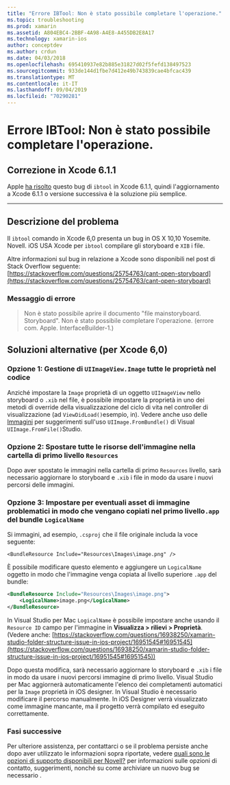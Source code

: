 ```yaml
---
title: "Errore IBTool: Non è stato possibile completare l'operazione."
ms.topic: troubleshooting
ms.prod: xamarin
ms.assetid: A804EBC4-2BBF-4A98-A4E8-A455DB2E8A17
ms.technology: xamarin-ios
author: conceptdev
ms.author: crdun
ms.date: 04/03/2018
ms.openlocfilehash: 695410937e82b885e31827d02f5fefd138497523
ms.sourcegitcommit: 933de144d1fbe7d412e49b743839cae4bfcac439
ms.translationtype: MT
ms.contentlocale: it-IT
ms.lasthandoff: 09/04/2019
ms.locfileid: "70290281"
---
```

# <a name="ibtool-error-the-operation-couldnt-be-completed"></a>Errore IBTool: Non è stato possibile completare l'operazione.

## <a name="fixed-in-xcode-611"></a>Correzione in Xcode 6.1.1

Apple [ha risolto](https://developer.apple.com/library/content/documentation/Xcode/Conceptual/RN-Xcode-Archive/Chapters/xc6_release_notes.html#//apple_ref/doc/uid/TP40016994-CH4-SW1) questo bug di `ibtool` in Xcode 6.1.1, quindi l'aggiornamento a Xcode 6.1.1 o versione successiva è la soluzione più semplice.

* * *

## <a name="description-of-the-problem"></a>Descrizione del problema

Il `ibtool` comando in Xcode 6,0 presenta un bug in OS X 10,10 Yosemite. Novell. iOS USA Xcode per `ibtool` compilare gli storyboard e `XIB` i file.

Altre informazioni sul bug in relazione a Xcode sono disponibili nel post di Stack Overflow seguente:[https://stackoverflow.com/questions/25754763/cant-open-storyboard](https://stackoverflow.com/questions/25754763/cant-open-storyboard)

### <a name="error-message"></a>Messaggio di errore

> Non è stato possibile aprire il documento "file mainstoryboard. Storyboard". Non è stato possibile completare l'operazione. (errore com. Apple. InterfaceBuilder-1.)

## <a name="workarounds-for-xcode-60"></a>Soluzioni alternative (per Xcode 6,0)

### <a name="option-1-manage-all-uiimageviewimage-properties-in-code"></a>Opzione 1: Gestione di `UIImageView.Image` tutte le proprietà nel codice

Anziché impostare la `Image` proprietà di un oggetto `UIImageView` nello storyboard o `.xib` nel file, è possibile impostare la proprietà in uno dei metodi di override della visualizzazione del ciclo di vita nel controller di visualizzazione (ad `ViewDidLoad()`esempio, in). Vedere anche uso delle [Immagini](~/ios/app-fundamentals/images-icons/index.md) per suggerimenti sull'uso `UIImage.FromBundle()` di Visual `UIImage.FromFile()`Studio.

### <a name="option-2-move-all-of-the-image-resources-to-the-top-level-resources-folder"></a>Opzione 2: Spostare tutte le risorse dell'immagine nella cartella di primo livello `Resources`

Dopo aver spostato le immagini nella cartella di primo `Resources` livello, sarà necessario aggiornare lo storyboard e `.xib` i file in modo da usare i nuovi percorsi delle immagini.

### <a name="option-3-set-the-logicalname-for-any-problematic-image-assets-so-they-are-copied-to-the-top-level-of-theapp-bundle"></a>Opzione 3: Impostare per eventuali asset di immagine problematici in modo che vengano copiati nel primo livello`.app` del bundle `LogicalName`

Si immagini, ad esempio, `.csproj` che il file originale includa la voce seguente:

`<BundleResource Include="Resources\Images\image.png" />`

È possibile modificare questo elemento e aggiungere un `LogicalName` oggetto in modo che l'immagine venga copiata al livello superiore `.app` del bundle:

```xml
<BundleResource Include="Resources\Images\image.png">
    <LogicalName>image.png</LogicalName>
</BundleResource>
```

In Visual Studio per Mac `LogicalName` è possibile impostare anche usando il `Resource ID` campo per l'immagine in **Visualizza > rilievi > Proprietà**. (Vedere anche: [https://stackoverflow.com/questions/16938250/xamarin-studio-folder-structure-issue-in-ios-project/16951545#16951545](https://stackoverflow.com/questions/16938250/xamarin-studio-folder-structure-issue-in-ios-project/16951545#16951545))

Dopo questa modifica, sarà necessario aggiornare lo storyboard e `.xib` i file in modo da usare i nuovi percorsi immagine di primo livello. Visual Studio per Mac aggiornerà automaticamente l'elenco dei completamenti automatici per la `Image` proprietà in iOS designer. In Visual Studio è necessario modificare il percorso manualmente. In iOS Designer verrà visualizzato come immagine mancante, ma il progetto verrà compilato ed eseguito correttamente.

### <a name="next-steps"></a>Fasi successive

Per ulteriore assistenza, per contattarci o se il problema persiste anche dopo aver utilizzato le informazioni sopra riportate, vedere [quali sono le opzioni di supporto disponibili per Novell?](~/cross-platform/troubleshooting/support-options.md) per informazioni sulle opzioni di contatto, suggerimenti, nonché su come archiviare un nuovo bug se necessario . 

